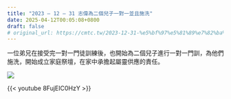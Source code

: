 ```yaml
---
title: "2023 – 12 – 31 志偉為二個兒子一對一並且施洗"
date: 2025-04-12T00:05:08+0800
draft: false
# original_url: https://cmtc.tw/2023-12-31-%e5%bf%97%e5%81%89%e7%82%ba%e4%ba%8c%e5%80%8b%e5%85%92%e5%ad%90%e4%b8%80%e5%b0%8d%e4%b8%80%e4%b8%a6%e4%b8%94%e6%96%bd%e6%b4%97
---
```





一位弟兄在接受完一對一門徒訓練後，也開始為二個兒子進行一對一門訓，為他們施洗，開始成立家庭祭壇，在家中承擔起屬靈供應的責任。

![](/images/志偉兒子受洗.jpg )
<br>

{{< youtube 8FujEIC0HzY >}}
